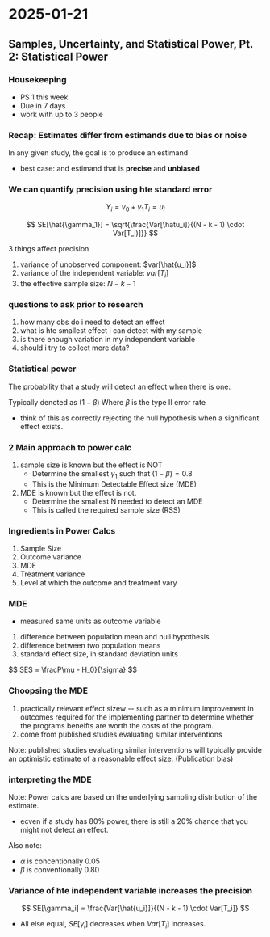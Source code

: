 # 2025-01-21

## Samples, Uncertainty, and Statistical Power, Pt. 2: Statistical Power

### Housekeeping

- PS 1 this week
- Due in 7 days
- work with up to 3 people

### Recap: Estimates differ from estimands due to bias or noise 

In any given study, the goal is to produce an estimand
- best case: and estimand that is **precise** and **unbiased**

### We can quantify precision using hte standard error

$$
Y_i = \gamma_0 + \gamma_1 T_i = u_i
$$

$$
SE[\hat{\gamma_1}] = \sqrt{\frac{Var[\hatu_i]}{(N - k - 1) \cdot Var[T_i)]}}
$$

3 things affect precision
1. variance of unobserved component: $var[\hat{u_i}]$
2. variance of the independent variable: $var[T_i]$
3. the effective sample size: $N - k - 1$

### questions to ask prior to research

1. how many obs do i need to detect an effect
2. what is hte smallest effect i can detect with my sample
3. is there enough variation in my independent variable
4. should i try to collect more data?


### Statistical power

The probability that a study will detect an effect when there is one:

Typically denoted as $(1 - \beta)$
Where $\beta$ is the type II error rate
- think of this as correctly rejecting the null hypothesis when a significant effect exists.

### 2 Main approach to power calc

1. sample size is known but the effect is NOT
    - Determine the smallest $\gamma_1$ such that $(1- \beta) = 0.8$
    - This is the Minimum Detectable Effect size (MDE)
2. MDE is known but the effect is not.
    - Determine the smallest N needed to detect an MDE
    - This is called the required sample size (RSS)

### Ingredients in Power Calcs

1. Sample Size
2. Outcome variance
3. MDE
4. Treatment variance
5. Level at which the outcome and treatment vary

### MDE

- measured same units as outcome variable

1. difference between population mean and null hypothesis
2. difference between two population means 
3. standard effect size, in standard deviation units

$$
SES = \fracP\mu - H_0}{\sigma}
$$

### Choopsing the MDE

1. practically relevant effect sizew -- such as a minimum improvement in outcomes required for the implementing partner to determine whether the programs beneifts are worth the costs of the program.
2. come from published studies evaluating similar interventions

Note: published studies evaluating similar interventions will typically provide an optimistic estimate of a reasonable effect size. (Publication bias)

### interpreting the MDE

Note: Power calcs are based on the underlying sampling distribution of the estimate.
- ecven if a study has 80% power, there is still a 20% chance that you might not detect an effect.

Also note:
- $\alpha$ is concentionally 0.05
- $\beta$ is conventionally 0.80

### Variance of hte independent variable increases the precision

$$
SE[\gamma_i] = \frac{Var[\hat{u_i}]}{(N - k - 1) \cdot Var[T_i]}
$$

- All else equal, $SE[\gamma_i]$ decreases when $Var[T_i]$ increases.

